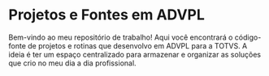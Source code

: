 # Projetos e Fontes em ADVPL

  Bem-vindo ao meu repositório de trabalho! Aqui você encontrará o código-fonte de projetos e rotinas que desenvolvo em ADVPL para a TOTVS. A ideia é ter um espaço centralizado para armazenar e organizar as soluções que crio no meu dia a dia profissional.
